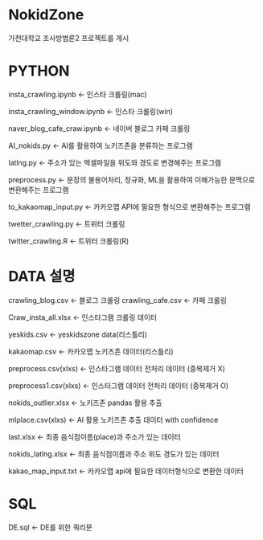 # NokidZone

가천대학교 조사방법론2 프로젝트를 게시

# PYTHON

insta_crawling.ipynb <-   인스타 크롤링(mac)

insta_crawling_window.ipynb <- 인스타 크롤링(win)

naver_blog_cafe_craw.ipynb <- 네이버 블로그 카페 크롤링 

AI_nokids.py  <- AI를 활용하여 노키즈존을 분류하는 프로그램

latlng.py  <- 주소가 있는 엑셀파일을 위도와 경도로 변경해주는 프로그램

preprocess.py  <- 문장의 불용어처리, 정규화, ML을 활용하여 이해가능한 문맥으로 변환해주는 프로그램

to_kakaomap_input.py <- 카카오맵 API에 필요한 형식으로 변환해주는 프로그램

twetter_crawling.py <- 트위터 크롤링

twitter_crawling.R <- 트위터 크롤링(R)

# DATA 설명

crawling_blog.csv <- 블로그 크롤링 
crawling_cafe.csv <- 카페 크롤링

Craw_insta_all.xlsx  <- 인스타그램 크롤링 데이터

yeskids.csv <- yeskidszone data(리스틀리)

kakaomap.csv <- 카카오맵 노키즈존 데이터(리스틀리)

preprocess.csv(xlxs) <- 인스타그램 데이터 전처리 데이터 (중복제거 X)

preprocess1.csv(xlxs) <- 인스타그램 데이터 전처리 데이터 (중복제거 O)

nokids_outlier.xlsx <- 노키즈존 pandas 활용 추출

mlplace.csv(xlxs) <- AI 활용 노키즈존 추출 데이터 with confidence

last.xlsx <-  최종 음식점이름(place)과 주소가 있는 데이터

nokids_latlng.xlsx <- 최종 음식점이름과 주소 위도 경도가 있는 데이터

kakao_map_input.txt <- 카카오맵 api에 필요한 데이터형식으로 변환한 데이터

# SQL

DE.sql <- DE를 위한 쿼리문
